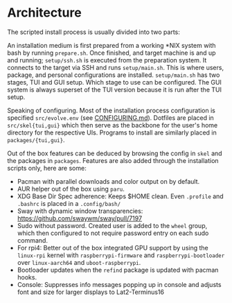 # Architecture

The scripted install process is usually divided into two parts:

An installation medium is first prepared from a working *NIX system with bash by running `prepare.sh`.
Once finished, and target machine is and up and running; `setup/ssh.sh` is executed from the preparation system.
It connects to the target via SSH and runs `setup/main.sh`. This is where users, package, and personal configurations are installed.
`setup/main.sh` has two stages, TUI and GUI setup. Which stage to use can be configured.
The GUI system is always superset of the TUI version because it is run after the TUI setup. 

Speaking of configuring. Most of the installation process configuration is specified `src/evolve.env` (see [CONFIGURING.md](CONFIGURING.md)).
Dotfiles are placed in `src/skel{tui,gui}` which then serve as the backbone for the user's home directory for the respective UIs.
Programs to install are similarly placed in `packages/{tui,gui}`.

Out of the box features can be deduced by browsing the config in `skel` and the packages in `packages`.
Features are also added through the installation scripts only, here are some:

- Pacman with parallel downloads and color output on by default.
- AUR helper out of the box using `paru`.
- XDG Base Dir Spec adherence: Keeps $HOME clean. Even `.profile` and `.bashrc` is placed in a `.config/bash/`
- Sway with dynamic window transparencies: https://github.com/swaywm/sway/pull/7197
- Sudo without password. Created user is added to the `wheel` group, which then configured to not require password entry on each sudo command.
- For rpi4: Better out of the box integrated GPU support by using the `linux-rpi` kernel with `raspberrypi-firmware` and `raspberrypi-bootloader` over `linux-aarch64` and `uboot-raspberrypi`.
- Bootloader updates when the `refind` package is updated with pacman hooks.
- Console: Suppresses info messages popping up in console and adjusts font and size for larger displays to Lat2-Terminus16
